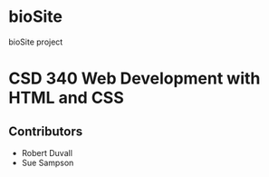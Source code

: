 # bioSite
bioSite project
<h1>
    CSD 340 Web Development with HTML and CSS
</h1>

<h2>Contributors</h2>
<ul>
  <li>Robert Duvall</li>
  <li>Sue Sampson</li>
</ul>